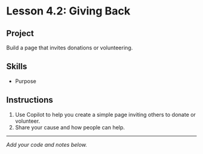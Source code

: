 # Lesson 4.2: Giving Back

## Project
Build a page that invites donations or volunteering.

## Skills
- Purpose

## Instructions
1. Use Copilot to help you create a simple page inviting others to donate or volunteer.
2. Share your cause and how people can help.

---

*Add your code and notes below.*
